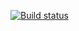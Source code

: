 [![Build status](https://ci.appveyor.com/api/projects/status/8hps3y7k2ckl3duf?svg=true)](https://ci.appveyor.com/project/Milanasy/patterns-1)
